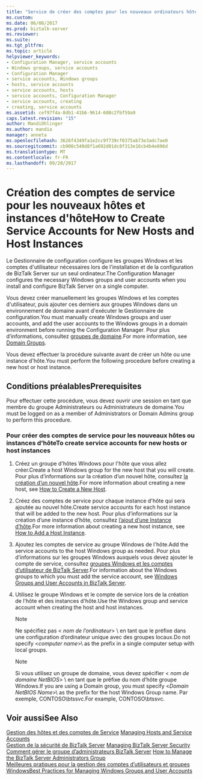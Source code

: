 ```yaml
---
title: "Service de créer des comptes pour les nouveaux ordinateurs hôtes et les Instances d’hôte | Documents Microsoft"
ms.custom: 
ms.date: 06/08/2017
ms.prod: biztalk-server
ms.reviewer: 
ms.suite: 
ms.tgt_pltfrm: 
ms.topic: article
helpviewer_keywords:
- Configuration Manager, service accounts
- Windows groups, service accounts
- Configuration Manager
- service accounts, Windows groups
- hosts, service accounts
- service accounts, hosts
- service accounts, Configuration Manager
- service accounts, creating
- creating, service accounts
ms.assetid: cef97f4a-8db1-41b6-9614-608c2fbf59a9
caps.latest.revision: "15"
author: MandiOhlinger
ms.author: mandia
manager: anneta
ms.openlocfilehash: 3626f4349fa1e2cc9f739cf0375ab73e3adc7ae0
ms.sourcegitcommit: cb908c540d8f1a692d01dc8f313e16cb4b4e696d
ms.translationtype: MT
ms.contentlocale: fr-FR
ms.lasthandoff: 09/20/2017
---
```

# <a name="how-to-create-service-accounts-for-new-hosts-and-host-instances"></a><span data-ttu-id="9a6df-102">Création des comptes de service pour les nouveaux hôtes et instances d'hôte</span><span class="sxs-lookup"><span data-stu-id="9a6df-102">How to Create Service Accounts for New Hosts and Host Instances</span></span>
<span data-ttu-id="9a6df-103">Le Gestionnaire de configuration configure les groupes Windows et les comptes d'utilisateur nécessaires lors de l'installation et de la configuration de BizTalk Server sur un seul ordinateur.</span><span class="sxs-lookup"><span data-stu-id="9a6df-103">The Configuration Manager configures the necessary Windows groups and user accounts when you install and configure BizTalk Server on a single computer.</span></span>  
  
 <span data-ttu-id="9a6df-104">Vous devez créer manuellement les groupes Windows et les comptes d'utilisateur, puis ajouter ces derniers aux groupes Windows dans un environnement de domaine avant d'exécuter le Gestionnaire de configuration.</span><span class="sxs-lookup"><span data-stu-id="9a6df-104">You must manually create Windows groups and user accounts, and add the user accounts to the Windows groups in a domain environment before running the Configuration Manager.</span></span> <span data-ttu-id="9a6df-105">Pour plus d’informations, consultez [groupes de domaine](../core/domain-groups.md).</span><span class="sxs-lookup"><span data-stu-id="9a6df-105">For more information, see [Domain Groups](../core/domain-groups.md).</span></span>  
  
 <span data-ttu-id="9a6df-106">Vous devez effectuer la procédure suivante avant de créer un hôte ou une instance d'hôte.</span><span class="sxs-lookup"><span data-stu-id="9a6df-106">You must perform the following procedure before creating a new host or host instance.</span></span>  
  
## <a name="prerequisites"></a><span data-ttu-id="9a6df-107">Conditions préalables</span><span class="sxs-lookup"><span data-stu-id="9a6df-107">Prerequisites</span></span>  
 <span data-ttu-id="9a6df-108">Pour effectuer cette procédure, vous devez ouvrir une session en tant que membre du groupe Administrateurs ou Administrateurs de domaine.</span><span class="sxs-lookup"><span data-stu-id="9a6df-108">You must be logged on as a member of Administrators or Domain Admins group to perform this procedure.</span></span>  
  
### <a name="to-create-service-accounts-for-new-hosts-or-host-instances"></a><span data-ttu-id="9a6df-109">Pour créer des comptes de service pour les nouveaux hôtes ou instances d'hôte</span><span class="sxs-lookup"><span data-stu-id="9a6df-109">To create service accounts for new hosts or host instances</span></span>  
  
1.  <span data-ttu-id="9a6df-110">Créez un groupe d'hôtes Windows pour l'hôte que vous allez créer.</span><span class="sxs-lookup"><span data-stu-id="9a6df-110">Create a host Windows group for the new host that you will create.</span></span> <span data-ttu-id="9a6df-111">Pour plus d’informations sur la création d’un nouvel hôte, consultez [la création d’un nouvel hôte](../core/how-to-create-a-new-host.md).</span><span class="sxs-lookup"><span data-stu-id="9a6df-111">For more information about creating a new host, see [How to Create a New Host](../core/how-to-create-a-new-host.md).</span></span>  
  
2.  <span data-ttu-id="9a6df-112">Créez des comptes de service pour chaque instance d'hôte qui sera ajoutée au nouvel hôte.</span><span class="sxs-lookup"><span data-stu-id="9a6df-112">Create service accounts for each host instance that will be added to the new host.</span></span> <span data-ttu-id="9a6df-113">Pour plus d’informations sur la création d’une instance d’hôte, consultez [l’ajout d’une Instance d’hôte](../core/how-to-add-a-host-instance.md).</span><span class="sxs-lookup"><span data-stu-id="9a6df-113">For more information about creating a new host instance, see [How to Add a Host Instance](../core/how-to-add-a-host-instance.md).</span></span>  
  
3.  <span data-ttu-id="9a6df-114">Ajoutez les comptes de service au groupe Windows de l'hôte.</span><span class="sxs-lookup"><span data-stu-id="9a6df-114">Add the service accounts to the host Windows group as needed.</span></span> <span data-ttu-id="9a6df-115">Pour plus d’informations sur les groupes Windows auxquels vous devez ajouter le compte de service, consultez [groupes Windows et les comptes d’utilisateur de BizTalk Server](../core/windows-groups-and-user-accounts-in-biztalk-server.md).</span><span class="sxs-lookup"><span data-stu-id="9a6df-115">For information about the Windows groups to which you must add the service account, see [Windows Groups and User Accounts in BizTalk Server](../core/windows-groups-and-user-accounts-in-biztalk-server.md).</span></span>  
  
4.  <span data-ttu-id="9a6df-116">Utilisez le groupe Windows et le compte de service lors de la création de l'hôte et des instances d'hôte.</span><span class="sxs-lookup"><span data-stu-id="9a6df-116">Use the Windows group and service account when creating the host and host instances.</span></span>  
  
    > [!NOTE]
    >  <span data-ttu-id="9a6df-117">Ne spécifiez pas \< *nom de l’ordinateur*> \ en tant que le préfixe dans une configuration d’ordinateur unique avec des groupes locaux.</span><span class="sxs-lookup"><span data-stu-id="9a6df-117">Do not specify \<*computer name*>\ as the prefix in a single computer setup with local groups.</span></span>  
  
    > [!NOTE]
    >  <span data-ttu-id="9a6df-118">Si vous utilisez un groupe de domaine, vous devez spécifier \< *nom de domaine NetBIOS*> \ en tant que le préfixe du nom d’hôte groupe Windows.</span><span class="sxs-lookup"><span data-stu-id="9a6df-118">If you are using a Domain group, you must specify \<*Domain NetBIOS Name*>\ as the prefix for the host Windows Group name.</span></span> <span data-ttu-id="9a6df-119">Par exemple, CONTOSO\btssvc.</span><span class="sxs-lookup"><span data-stu-id="9a6df-119">For example, CONTOSO\btssvc.</span></span>  
  
## <a name="see-also"></a><span data-ttu-id="9a6df-120">Voir aussi</span><span class="sxs-lookup"><span data-stu-id="9a6df-120">See Also</span></span>  
 <span data-ttu-id="9a6df-121">[Gestion des hôtes et des comptes de Service](../core/managing-hosts-and-service-accounts.md) </span><span class="sxs-lookup"><span data-stu-id="9a6df-121">[Managing Hosts and Service Accounts](../core/managing-hosts-and-service-accounts.md) </span></span>  
 <span data-ttu-id="9a6df-122">[Gestion de la sécurité de BizTalk Server](../core/managing-biztalk-server-security.md) </span><span class="sxs-lookup"><span data-stu-id="9a6df-122">[Managing BizTalk Server Security](../core/managing-biztalk-server-security.md) </span></span>  
 <span data-ttu-id="9a6df-123">[Comment gérer le groupe d’administrateurs BizTalk Server](../core/how-to-manage-the-biztalk-server-administrators-group.md) </span><span class="sxs-lookup"><span data-stu-id="9a6df-123">[How to Manage the BizTalk Server Administrators Group](../core/how-to-manage-the-biztalk-server-administrators-group.md) </span></span>  
 [<span data-ttu-id="9a6df-124">Meilleures pratiques pour la gestion des comptes d’utilisateurs et groupes Windows</span><span class="sxs-lookup"><span data-stu-id="9a6df-124">Best Practices for Managing Windows Groups and User Accounts</span></span>](../core/best-practices-for-managing-windows-groups-and-user-accounts.md)